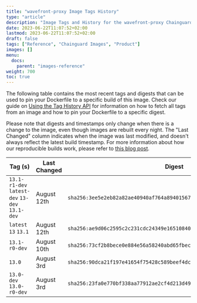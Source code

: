 ```yaml
---
title: "wavefront-proxy Image Tags History"
type: "article"
description: "Image Tags and History for the wavefront-proxy Chainguard Image"
date: 2023-06-22T11:07:52+02:00
lastmod: 2023-06-22T11:07:52+02:00
draft: false
tags: ["Reference", "Chainguard Images", "Product"]
images: []
menu:
  docs:
    parent: "images-reference"
weight: 700
toc: true
---
```


The following table contains the most recent tags and digests that can be used to pin your Dockerfile to a specific build of this image. Check our guide on [Using the Tag History API](/chainguard/chainguard-images/using-the-tag-history-api/) for information on how to fetch all tags from an image and how to pin your Dockerfile to a specific digest.

Please note that digests and timestamps only change when there is a change to the image, even though images are rebuilt every night. The "Last Changed" column indicates when the image was last modified, and doesn't always reflect the latest build timestamp. For more information about how our reproducible builds work, please refer to [this blog post](https://www.chainguard.dev/unchained/reproducing-chainguards-reproducible-image-builds).

| Tag (s)                                         | Last Changed | Digest                                                                    |
|-------------------------------------------------|--------------|---------------------------------------------------------------------------|
|  `13.1-r1-dev` `latest-dev` `13-dev` `13.1-dev` | August 12th  | `sha256:3ee5e2eb82a82ae40940af764a894015679836c1380ad4c22727cfdaabe89e6b` |
|  `latest` `13` `13.1`                           | August 12th  | `sha256:ae9d06c2595c2c231cdc24349e16510840ecee6f3fff901547d3139b65dd2157` |
|  `13.1-r0-dev`                                  | August 10th  | `sha256:73cf2b8bece0e884e56a58240abd65fbec58eaabeb6c33f1d5751883cf74604c` |
|  `13.0`                                         | August 3rd   | `sha256:90dca21f197e41654f75428c589beef4dc31d469fa98614b6e740753ebbc57a0` |
|  `13.0-dev` `13.0-r0-dev`                       | August 3rd   | `sha256:23fa0e770bf338aa77912ae2cf4d213d49e176a1c059051b97d25c1bed9e5e8b` |
